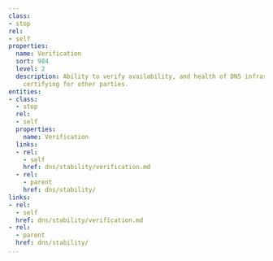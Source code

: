 ```yaml
---
class:
- stop
rel:
- self
properties:
  name: Verification
  sort: 984
  level: 2
  description: Ability to verify availability, and health of DNS infrastructure, and
    certifying for other parties.
entities:
- class:
  - stop
  rel:
  - self
  properties:
    name: Verification
  links:
  - rel:
    - self
    href: dns/stability/verification.md
  - rel:
    - parent
    href: dns/stability/
links:
- rel:
  - self
  href: dns/stability/verification.md
- rel:
  - parent
  href: dns/stability/
...
```


